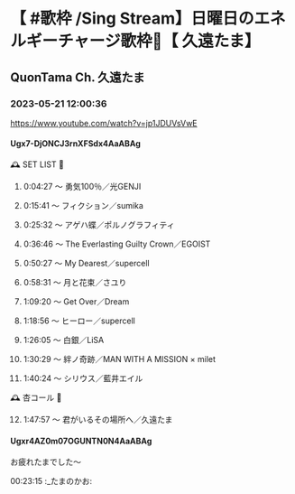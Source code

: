 # 【 #歌枠 /Sing Stream】日曜日のエネルギーチャージ歌枠🌠【 久遠たま】

## QuonTama Ch. 久遠たま

### 2023-05-21 12:00:36

https://www.youtube.com/watch?v=jp1JDUVsVwE

#### Ugx7-DjONCJ3rnXFSdx4AaABAg

🕰 SET LIST 🥀



01. 0:04:27 ～ 勇気100％／光GENJI



02. 0:15:41 ～ フィクション／sumika



03. 0:25:32 ～ アゲハ蝶／ポルノグラフィティ



04. 0:36:46 ～ The Everlasting Guilty Crown／EGOIST



05. 0:50:27 ～ My Dearest／supercell



06. 0:58:31 ～ 月と花束／さユり



07. 1:09:20 ～ Get Over／Dream



08. 1:18:56 ～ ヒーロー／supercell



09. 1:26:05 ～ 白銀／LiSA



10. 1:30:29 ～ 絆ノ奇跡／MAN WITH A MISSION × milet



11. 1:40:24 ～ シリウス／藍井エイル



🕰 杏コール 🥀



12. 1:47:57 ～ 君がいるその場所へ／久遠たま



#### Ugxr4AZ0m07OGUNTN0N4AaABAg

お疲れたまでした～

00:23:15 :_たまのかお:

